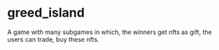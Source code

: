# greed_island
A game with many subgames in which, the winners get nfts as gift, the users can trade, buy these nfts.
